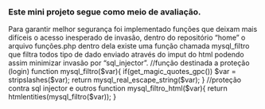 <h3>Este mini projeto segue como meio de avaliação.</h3>
Para garantir melhor segurança foi implementado funções que deixam mais difíceis o acesso inesperado de invasão, dentro do repositório “home” o arquivo funções.php dentro dela existe uma função chamada mysql_filtro que filtra todos tipo de dado enviado através do imput do html podendo assim minimizar invasão por “sql_injector”.
//função destinada a proteção (login)
function mysql_filtro($var){
	if(get_magic_quotes_gpc()) $var = stripslashes($var);
	return mysql_real_escape_string($var);
}
//proteção contra sql injector e outros
function mysql_filtro_html($var){
	return htmlentities(mysql_filtro($var));
}
